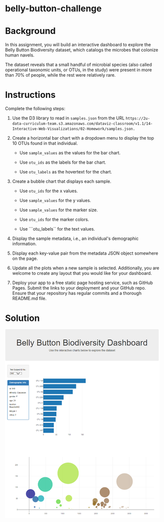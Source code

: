 # belly-button-challenge

# Background
In this assignment, you will build an interactive dashboard to explore the Belly Button Biodiversity dataset, which catalogs the microbes that colonize human navels.

The dataset reveals that a small handful of microbial species (also called operational taxonomic units, or OTUs, in the study) were present in more than 70% of people, while the rest were relatively rare.

# Instructions
Complete the following steps:

1. Use the D3 library to read in ```samples.json``` from the URL ```https://2u-data-curriculum-team.s3.amazonaws.com/dataviz-classroom/v1.1/14-Interactive-Web-Visualizations/02-Homework/samples.json.```

2. Create a horizontal bar chart with a dropdown menu to display the top 10 OTUs found in that individual.

   - Use ```sample_values``` as the values for the bar chart.

   - Use ```otu_ids``` as the labels for the bar chart.

   - Use ```otu_labels``` as the hovertext for the chart.

3. Create a bubble chart that displays each sample.

   - Use ```otu_ids``` for the x values.

   - Use ```sample_values``` for the y values.

   - Use ```sample_values``` for the marker size.

   - Use ```otu_ids``` for the marker colors.

   - Use ```otu_labels`` for the text values.

4. Display the sample metadata, i.e., an individual's demographic information.

5. Display each key-value pair from the metadata JSON object somewhere on the page.

6. Update all the plots when a new sample is selected. Additionally, you are welcome to create any layout that you would like for your dashboard.

7. Deploy your app to a free static page hosting service, such as GitHub Pages. Submit the links to your deployment and your GitHub repo. Ensure that your repository has regular commits and a thorough README.md file.

# Solution

<p align='center'> <img src='Dashboard/dashboard.png'></p>